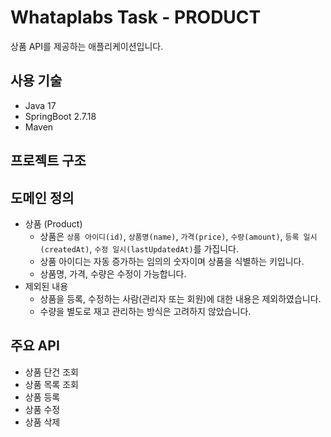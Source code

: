 # Whataplabs Task - PRODUCT
상품 API를 제공하는 애플리케이션입니다.

## 사용 기술
- Java 17
- SpringBoot 2.7.18
- Maven

## 프로젝트 구조

## 도메인 정의
- 상품 (Product)
  + 상품은 ```상품 아이디(id)```, ```상품명(name)```, ```가격(price)```, ```수량(amount)```, ```등록 일시(createdAt)```, ```수정 일시(lastUpdatedAt)```를 가집니다.
  + 상품 아이디는 자동 증가하는 임의의 숫자이며 상품을 식별하는 키입니다.
  + 상품명, 가격, 수량은 수정이 가능합니다.
- 제외된 내용
  + 상품을 등록, 수정하는 사람(관리자 또는 회원)에 대한 내용은 제외하였습니다.
  + 수량을 별도로 재고 관리하는 방식은 고려하지 않았습니다.

## 주요 API
- 상품 단건 조회
- 상품 목록 조회
- 상품 등록
- 상품 수정
- 상품 삭제